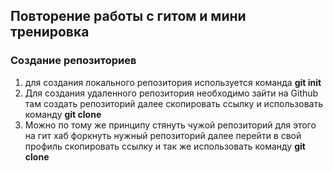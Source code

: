 ## Повторение работы с гитом и мини тренировка

### Создание репозиториев

1. для создания локального репозитория используется команда **git init**
2. Для создания удаленного репозитория необходимо зайти на Github там создать репозиторий
далее скопировать ссылку и использовать команду **git clone**
3. Можно по тому же принципу стянуть чужой репозиторий для этого на гит хаб форкнуть нужный репозиторий далее перейти в свой профиль скопировать ссылку и так же использовать команду **git clone**
